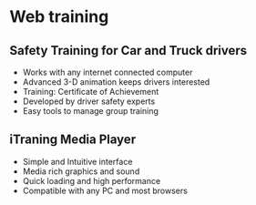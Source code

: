 # Web training

## Safety Training for Car and Truck drivers

- Works with any internet connected computer
- Advanced 3-D animation keeps drivers interested
- Training: Certificate of Achievement
- Developed by driver safety experts
- Easy tools to manage group training

## iTraning Media Player

- Simple and Intuitive interface
- Media rich graphics and sound
- Quick loading and high performance
- Compatible with any PC and most browsers
